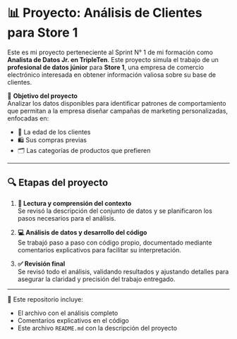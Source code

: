 # 📊 Proyecto: Análisis de Clientes para Store 1

Este es mi proyecto perteneciente al Sprint N° 1 de mi formación como **Analista de Datos Jr. en TripleTen**. Este proyecto simula el trabajo de un **profesional de datos júnior** para **Store 1**, una empresa de comercio electrónico interesada en obtener información valiosa sobre su base de clientes.

🎯 **Objetivo del proyecto**  
Analizar los datos disponibles para identificar patrones de comportamiento que permitan a la empresa diseñar campañas de marketing personalizadas, enfocadas en:
- 👤 La edad de los clientes  
- 🛍️ Sus compras previas  
- 🗂️ Las categorías de productos que prefieren

---

## 🔍 Etapas del proyecto

1. **🧠 Lectura y comprensión del contexto**  
   Se revisó la descripción del conjunto de datos y se planificaron los pasos necesarios para el análisis.

2. **💻 Análisis de datos y desarrollo del código**  
   Se trabajó paso a paso con código propio, documentado mediante comentarios explicativos para facilitar su interpretación.

3. **✅ Revisión final**  
   Se revisó todo el análisis, validando resultados y ajustando detalles para asegurar la claridad y precisión del trabajo entregado.

---

📁 Este repositorio incluye:
- El archivo con el análisis completo
- Comentarios explicativos en el código
- Este archivo `README.md` con la descripción del proyecto

